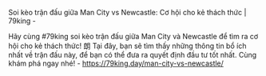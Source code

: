 Soi kèo trận đấu giữa Man City vs Newcastle: Cơ hội cho kẻ thách thức | 79king - 

Hãy cùng #79king soi kèo trận đấu giữa Man City và Newcastle để tìm ra cơ hội cho kẻ thách thức! 朗 Tại đây, bạn sẽ tìm thấy những thông tin bổ ích nhất về trận đấu này, để bạn có thể đưa ra quyết định đầu tư tốt nhất. Cùng khám phá ngay nhé! - https://79king.day/man-city-vs-newcastle/
